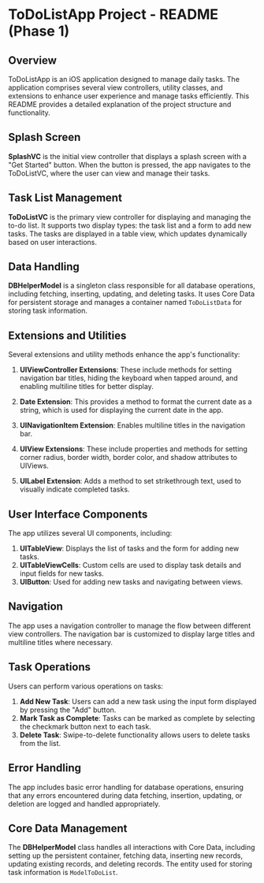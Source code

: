 # ToDoListApp Project - README (Phase 1)

## Overview

ToDoListApp is an iOS application designed to manage daily tasks. The application comprises several view controllers, utility classes, and extensions to enhance user experience and manage tasks efficiently. This README provides a detailed explanation of the project structure and functionality.

## Splash Screen

**SplashVC** is the initial view controller that displays a splash screen with a "Get Started" button. When the button is pressed, the app navigates to the ToDoListVC, where the user can view and manage their tasks.

## Task List Management

**ToDoListVC** is the primary view controller for displaying and managing the to-do list. It supports two display types: the task list and a form to add new tasks. The tasks are displayed in a table view, which updates dynamically based on user interactions.

## Data Handling

**DBHelperModel** is a singleton class responsible for all database operations, including fetching, inserting, updating, and deleting tasks. It uses Core Data for persistent storage and manages a container named `ToDoListData` for storing task information.

## Extensions and Utilities

Several extensions and utility methods enhance the app's functionality:

1. **UIViewController Extensions**: These include methods for setting navigation bar titles, hiding the keyboard when tapped around, and enabling multiline titles for better display.
   
2. **Date Extension**: This provides a method to format the current date as a string, which is used for displaying the current date in the app.

3. **UINavigationItem Extension**: Enables multiline titles in the navigation bar.

4. **UIView Extensions**: These include properties and methods for setting corner radius, border width, border color, and shadow attributes to UIViews.

5. **UILabel Extension**: Adds a method to set strikethrough text, used to visually indicate completed tasks.

## User Interface Components

The app utilizes several UI components, including:

1. **UITableView**: Displays the list of tasks and the form for adding new tasks.
2. **UITableViewCells**: Custom cells are used to display task details and input fields for new tasks.
3. **UIButton**: Used for adding new tasks and navigating between views.

## Navigation

The app uses a navigation controller to manage the flow between different view controllers. The navigation bar is customized to display large titles and multiline titles where necessary.

## Task Operations

Users can perform various operations on tasks:

1. **Add New Task**: Users can add a new task using the input form displayed by pressing the "Add" button.
2. **Mark Task as Complete**: Tasks can be marked as complete by selecting the checkmark button next to each task.
3. **Delete Task**: Swipe-to-delete functionality allows users to delete tasks from the list.

## Error Handling

The app includes basic error handling for database operations, ensuring that any errors encountered during data fetching, insertion, updating, or deletion are logged and handled appropriately.

## Core Data Management

The **DBHelperModel** class handles all interactions with Core Data, including setting up the persistent container, fetching data, inserting new records, updating existing records, and deleting records. The entity used for storing task information is `ModelToDoList`.
